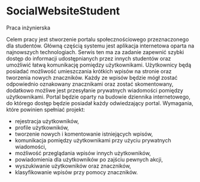 # SocialWebsiteStudent
Praca inżynierska

Celem pracy jest stworzenie portalu społecznościowego przeznaczonego dla studentów. Główną częścią systemu jest aplikacja internetowa oparta na najnowszych technologiach. Serwis ten ma za zadanie zapewnić szybki dostęp do informacji udostępnianych przez innych studentów oraz umożliwić łatwą komunikację pomiędzy użytkownikami. Użytkownicy będą posiadać możliwość umieszczania krótkich wpisów na stronie oraz tworzenia nowych znaczników. Każdy ze wpisów będzie mógł zostać odpowiednio oznakowany znacznikami oraz zostać skomentowany, dodatkowo możliwe jest przesyłanie prywatnych wiadomości pomiędzy użytkownikami. Portal będzie oparty na budowie dziennika internetowego, do którego dostęp będzie posiadał każdy odwiedzający portal. Wymagania, które powinien spełniać projekt:
*	rejestracja użytkowników,
* profile użytkowników, 
*	tworzenie nowych i komentowanie istniejących wpisów,
*	komunikacja pomiędzy użytkownikami przy użyciu prywatnych wiadomości, 
*	możliwość przeglądania wpisów innych użytkowników,
*	powiadomienia dla użytkowników po zajściu pewnych akcji,
*	wyszukiwanie użytkowników oraz znaczników,
*	klasyfikowanie wpisów przy pomocy znaczników.

